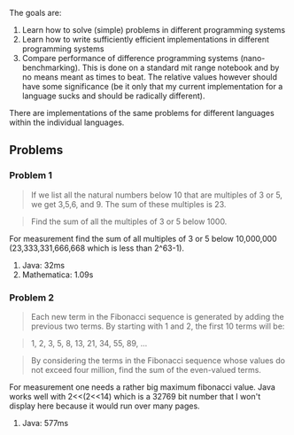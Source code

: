 The goals are:

1. Learn how to solve (simple) problems in different programming systems
2. Learn how to write sufficiently efficient implementations in different programming systems
3. Compare performance of difference programming systems (nano-benchmarking). This is done on a standard mit range notebook and by no means meant as times to beat. The relative values however should have some significance (be it only that my current implementation for a language sucks and should be radically different).

There are implementations of the same problems for different languages within the individual languages.

## Problems

### Problem 1

> If we list all the natural numbers below 10 that are multiples of 3 or 5, we get 3,5,6, and 9. The sum of these multiples is 23.

> Find the sum of all the multiples of 3 or 5 below 1000.

For measurement find the sum of all multiples of 3 or 5 below 10,000,000 (23,333,331,666,668 which is less than 2^63-1).

1. Java: 32ms
2. Mathematica: 1.09s


### Problem 2

> Each new term in the Fibonacci sequence is generated by adding the previous two terms. By starting with 1 and 2, the first 10 terms will be:

> 1, 2, 3, 5, 8, 13, 21, 34, 55, 89, ...

> By considering the terms in the Fibonacci sequence whose values do not exceed four million, find the sum of the even-valued terms.

For measurement one needs a rather big maximum fibonacci value. Java works well with 2<<(2<<14) which is a 32769 bit number that I won't display here because it would run over many pages.

1. Java: 577ms